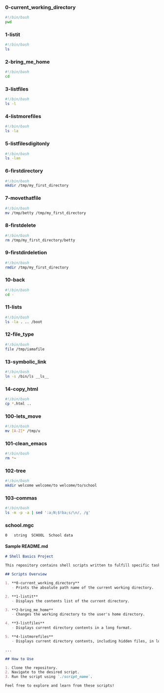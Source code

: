 ### 0-current_working_directory
```bash
#!/bin/bash
pwd
```

### 1-listit
```bash
#!/bin/bash
ls
```

### 2-bring_me_home
```bash
#!/bin/bash
cd
```

### 3-listfiles
```bash
#!/bin/bash
ls -l
```

### 4-listmorefiles
```bash
#!/bin/bash
ls -la
```

### 5-listfilesdigitonly
```bash
#!/bin/bash
ls -lan
```

### 6-firstdirectory
```bash
#!/bin/bash
mkdir /tmp/my_first_directory
```

### 7-movethatfile
```bash
#!/bin/bash
mv /tmp/betty /tmp/my_first_directory
```

### 8-firstdelete
```bash
#!/bin/bash
rm /tmp/my_first_directory/betty
```

### 9-firstdirdeletion
```bash
#!/bin/bash
rmdir /tmp/my_first_directory
```

### 10-back
```bash
#!/bin/bash
cd -
```

### 11-lists
```bash
#!/bin/bash
ls -la . .. /boot
```

### 12-file_type
```bash
#!/bin/bash
file /tmp/iamafile
```

### 13-symbolic_link
```bash
#!/bin/bash
ln -s /bin/ls __ls__
```

### 14-copy_html
```bash
#!/bin/bash
cp *.html ..
```

### 100-lets_move
```bash
#!/bin/bash
mv [A-Z]* /tmp/u
```

### 101-clean_emacs
```bash
#!/bin/bash
rm *~
```

### 102-tree
```bash
#!/bin/bash
mkdir welcome welcome/to welcome/to/school
```

### 103-commas
```bash
#!/bin/bash
ls -m -p -a | sed ':a;N;$!ba;s/\n/, /g'
```

### school.mgc
```
0	string	SCHOOL	School data
```

#### Sample README.md
```markdown
# Shell Basics Project

This repository contains shell scripts written to fulfill specific tasks and objectives related to understanding shell commands and navigation.

## Scripts Overview

1. **0-current_working_directory**
   - Prints the absolute path name of the current working directory.

2. **1-listit**
   - Displays the contents list of the current directory.

3. **2-bring_me_home**
   - Changes the working directory to the user's home directory.

4. **3-listfiles**
   - Displays current directory contents in a long format.

5. **4-listmorefiles**
   - Displays current directory contents, including hidden files, in long format.

...

## How to Use

1. Clone the repository.
2. Navigate to the desired script.
3. Run the script using `./script_name`.

Feel free to explore and learn from these scripts!
```

